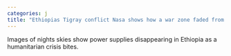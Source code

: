 ```yaml
---
categories: j
title: "Ethiopias Tigray conflict Nasa shows how a war zone faded from space"
---
```

Images of nights skies show power supplies disappearing in Ethiopia as a humanitarian crisis bites.